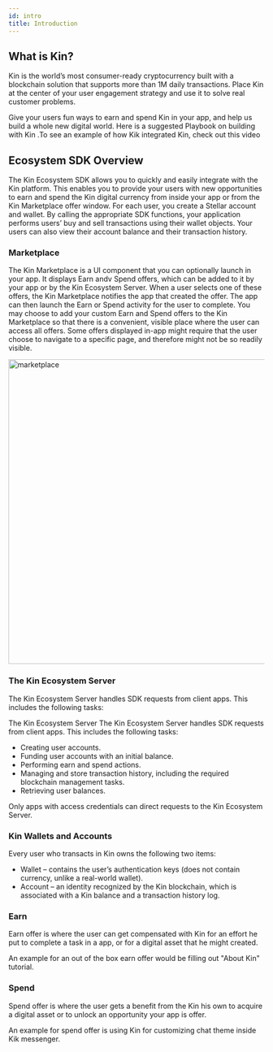 ```yaml
---
id: intro
title: Introduction
---
```


## What is Kin?

Kin is the world’s most consumer-ready cryptocurrency built with a blockchain solution that supports more than 1M daily transactions. Place Kin at the center of your user engagement strategy and use it to solve real customer problems.

Give your users fun ways to earn and spend Kin in your app, and help us build a whole new digital world. Here is a suggested Playbook on building with Kin .To see an example of how Kik integrated Kin, check out this video

## Ecosystem SDK Overview

The Kin Ecosystem SDK allows you to quickly and easily integrate with the Kin platform. This enables you to provide your users with new opportunities to earn and spend the Kin digital currency from inside your app or from the Kin Marketplace offer window. For each user, you create a Stellar account and wallet. By calling the appropriate SDK functions, your application performs users’ buy and sell transactions using their wallet objects. Your users can also view their account balance and their transaction history.

### Marketplace

The Kin Marketplace is a UI component that you can optionally launch in your app. It displays Earn andv Spend offers, which can be added to it by your app or by the Kin Ecosystem Server. When a user selects one of these offers, the Kin Marketplace notifies the app that created the offer. The app can then launch the Earn or Spend activity for the user to complete. You may choose to add your custom Earn and Spend offers to the Kin Marketplace so that there is a convenient, visible place where the user can access all offers. Some offers displayed in-app might require that the user choose to navigate to a specific page, and therefore might not be so readily visible.

<img src="/kin-ecosystem-sdk-docs/img/marketplace.png" alt="marketplace" height="600px"/>

### The Kin Ecosystem Server

The Kin Ecosystem Server handles SDK requests from client apps. This includes the following tasks:

The Kin Ecosystem Server
The Kin Ecosystem Server handles SDK requests from client apps. This includes the following tasks:

* Creating user accounts.
* Funding user accounts with an initial balance.
* Performing earn and spend actions.
* Managing and store transaction history, including the required blockchain management tasks.
* Retrieving user balances.

Only apps with access credentials can direct requests to the Kin Ecosystem Server.

### Kin Wallets and Accounts

Every user who transacts in Kin owns the following two items:

* Wallet – contains the user’s authentication keys (does not contain currency, unlike a real-world
wallet).
* Account – an identity recognized by the Kin blockchain, which is associated with a Kin balance
and a transaction history log.

### Earn
Earn offer is where the user can get compensated with Kin for an effort he put to complete a task in a app, or for a digital asset that he might created.  

An example for an out of the box earn offer would be filling out "About Kin" tutorial.  

### Spend 
Spend offer is where the user gets a benefit from the Kin his own to acquire a digital asset or to unlock an opportunity your app is offer.  

An example for spend offer is using Kin for customizing chat theme inside Kik messenger.
